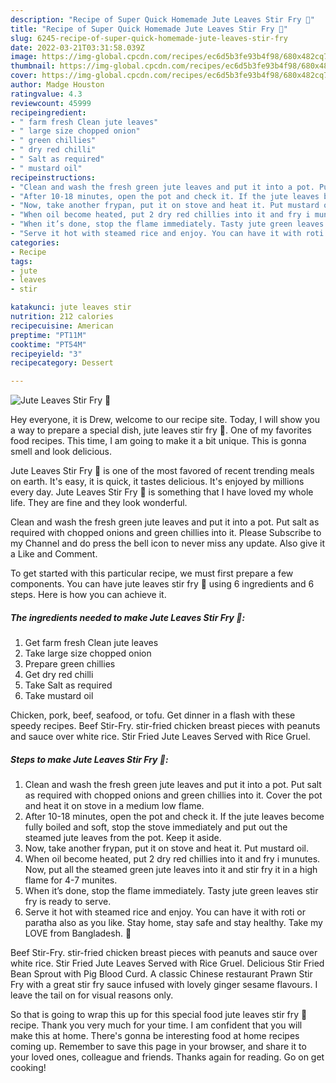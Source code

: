 ```yaml
---
description: "Recipe of Super Quick Homemade Jute Leaves Stir Fry 🍛"
title: "Recipe of Super Quick Homemade Jute Leaves Stir Fry 🍛"
slug: 6245-recipe-of-super-quick-homemade-jute-leaves-stir-fry
date: 2022-03-21T03:31:58.039Z
image: https://img-global.cpcdn.com/recipes/ec6d5b3fe93b4f98/680x482cq70/jute-leaves-stir-fry-recipe-main-photo.jpg
thumbnail: https://img-global.cpcdn.com/recipes/ec6d5b3fe93b4f98/680x482cq70/jute-leaves-stir-fry-recipe-main-photo.jpg
cover: https://img-global.cpcdn.com/recipes/ec6d5b3fe93b4f98/680x482cq70/jute-leaves-stir-fry-recipe-main-photo.jpg
author: Madge Houston
ratingvalue: 4.3
reviewcount: 45999
recipeingredient:
- " farm fresh Clean jute leaves"
- " large size chopped onion"
- " green chillies"
- " dry red chilli"
- " Salt as required"
- " mustard oil"
recipeinstructions:
- "Clean and wash the fresh green jute leaves and put it into a pot. Put salt as required with chopped onions and green chillies into it. Cover the pot and heat it on stove in a medium low flame."
- "After 10-18 minutes, open the pot and check it. If the jute leaves become fully boiled and soft, stop the stove immediately and put out the steamed jute leaves from the pot. Keep it aside."
- "Now, take another frypan, put it on stove and heat it. Put mustard oil."
- "When oil become heated, put 2 dry red chillies into it and fry i munutes. Now, put all the steamed green jute leaves into it and stir fry it in a high flame for 4-7 munites."
- "When it’s done, stop the flame immediately. Tasty jute green leaves stir fry is ready to serve."
- "Serve it hot with steamed rice and enjoy. You can have it with roti or paratha also as you like. Stay home, stay safe and stay healthy. Take my LOVE from Bangladesh. 💚"
categories:
- Recipe
tags:
- jute
- leaves
- stir

katakunci: jute leaves stir 
nutrition: 212 calories
recipecuisine: American
preptime: "PT11M"
cooktime: "PT54M"
recipeyield: "3"
recipecategory: Dessert

---
```



![Jute Leaves Stir Fry 🍛](https://img-global.cpcdn.com/recipes/ec6d5b3fe93b4f98/680x482cq70/jute-leaves-stir-fry-recipe-main-photo.jpg)

Hey everyone, it is Drew, welcome to our recipe site. Today, I will show you a way to prepare a special dish, jute leaves stir fry 🍛. One of my favorites food recipes. This time, I am going to make it a bit unique. This is gonna smell and look delicious.

Jute Leaves Stir Fry 🍛 is one of the most favored of recent trending meals on earth. It's easy, it is quick, it tastes delicious. It's enjoyed by millions every day. Jute Leaves Stir Fry 🍛 is something that I have loved my whole life. They are fine and they look wonderful.

Clean and wash the fresh green jute leaves and put it into a pot. Put salt as required with chopped onions and green chillies into it. Please Subscribe to my Channel and do press the bell icon to never miss any update. Also give it a Like and Comment.


To get started with this particular recipe, we must first prepare a few components. You can have jute leaves stir fry 🍛 using 6 ingredients and 6 steps. Here is how you can achieve it.

<!--inarticleads1-->

##### The ingredients needed to make Jute Leaves Stir Fry 🍛:

1. Get  farm fresh Clean jute leaves
1. Take  large size chopped onion
1. Prepare  green chillies
1. Get  dry red chilli
1. Take  Salt as required
1. Take  mustard oil


Chicken, pork, beef, seafood, or tofu. Get dinner in a flash with these speedy recipes. Beef Stir-Fry. stir-fried chicken breast pieces with peanuts and sauce over white rice. Stir Fried Jute Leaves Served with Rice Gruel. 

<!--inarticleads2-->

##### Steps to make Jute Leaves Stir Fry 🍛:

1. Clean and wash the fresh green jute leaves and put it into a pot. Put salt as required with chopped onions and green chillies into it. Cover the pot and heat it on stove in a medium low flame.
1. After 10-18 minutes, open the pot and check it. If the jute leaves become fully boiled and soft, stop the stove immediately and put out the steamed jute leaves from the pot. Keep it aside.
1. Now, take another frypan, put it on stove and heat it. Put mustard oil.
1. When oil become heated, put 2 dry red chillies into it and fry i munutes. Now, put all the steamed green jute leaves into it and stir fry it in a high flame for 4-7 munites.
1. When it’s done, stop the flame immediately. Tasty jute green leaves stir fry is ready to serve.
1. Serve it hot with steamed rice and enjoy. You can have it with roti or paratha also as you like. Stay home, stay safe and stay healthy. Take my LOVE from Bangladesh. 💚


Beef Stir-Fry. stir-fried chicken breast pieces with peanuts and sauce over white rice. Stir Fried Jute Leaves Served with Rice Gruel. Delicious Stir Fried Bean Sprout with Pig Blood Curd. A classic Chinese restaurant Prawn Stir Fry with a great stir fry sauce infused with lovely ginger sesame flavours. I leave the tail on for visual reasons only. 

So that is going to wrap this up for this special food jute leaves stir fry 🍛 recipe. Thank you very much for your time. I am confident that you will make this at home. There's gonna be interesting food at home recipes coming up. Remember to save this page in your browser, and share it to your loved ones, colleague and friends. Thanks again for reading. Go on get cooking!
